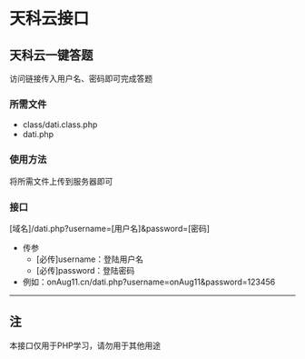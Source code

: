 # 天科云接口
## 天科云一键答题
访问链接传入用户名、密码即可完成答题
### 所需文件
* class/dati.class.php
* dati.php
### 使用方法
将所需文件上传到服务器即可
### 接口
[域名]/dati.php?username=[用户名]&password=[密码]
* 传参
  * [必传]username：登陆用户名
  * [必传]password：登陆密码
* 例如：onAug11.cn/dati.php?username=onAug11&password=123456
***
## 注
本接口仅用于PHP学习，请勿用于其他用途